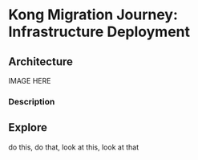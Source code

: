 # Kong Migration Journey: Infrastructure Deployment

## Architecture

IMAGE HERE

### Description


## Explore

do this, do that, look at this, look at that